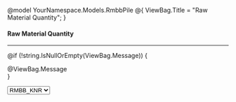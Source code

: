 @model YourNamespace.Models.RmbbPile
@{
    ViewBag.Title = "Raw Material Quantity";
}

<h4 class="mb-4" id="Main_Heading">Raw Material Quantity</h4>
<hr class="section-divider" />

@if (!string.IsNullOrEmpty(ViewBag.Message))
{
    <div class="alert alert-info">@ViewBag.Message</div>
}

<select name="Source" id="SourceSelect" class="form-control" onchange="document.getElementById('rawMaterialForm').submit();">                          
                            <option value="RMBB_KNR" @(Model != null && Model.Source == "RMBB_KNR" ? "selected" : "")>RMBB_KNR</option>
                            <option value="RMBB" @(Model != null && Model.Source == "RMBB" ? "selected" : "")>RMBB</option>
                            <option value="RMBBN" @(Model != null && Model.Source == "RMBBN" ? "selected" : "")>RMBBN</option>
                        </select>
